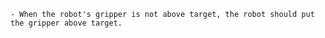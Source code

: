 
    - When the robot's gripper is not above target, the robot should put the gripper above target.






























































































































































































































































































































































































































































































































































































